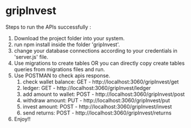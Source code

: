 # gripInvest
Steps to run the APIs successfully :
1. Download the project folder into your system.
2. run npm install inside the folder 'gripInvest'.
3. change your database connections according to your credentials in 'server.js' file.
4. Use migrations to create tables OR you can directly copy create tables queries from migrations files and run.
5. Use POSTMAN to check apis response.
   1. check wallet balance: GET - http://localhost:3060/gripInvest/get
   2. ledger: GET - http://localhost:3060/gripInvest/ledger
   3. add amount to wallet: POST - http://localhost:3060/gripInvest/post
   4. withdraw amount: PUT - http://localhost:3060/gripInvest/put
   5. invest amount: POST - http://localhost:3060/gripInvest/invest
   6. send returns: POST - http://localhost:3060/gripInvest/returns
6. Enjoy!!
